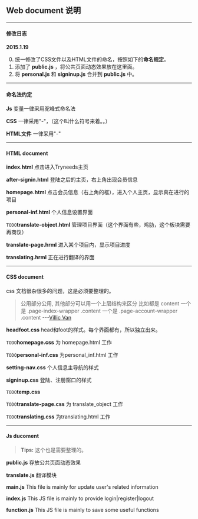 ﻿## Web document 说明
----

#### 修改日志

**2015.1.19**

0. 统一修改了CSS文件以及HTML文件的命名，按照如下的**命名规定**。
1.  添加了 **public.js** ，将公共页面动态效果放在这里面。
2. 将 **personal.js** 和 **signinup.js** 合并到 **public.js** 中。

----

#### 命名法约定

**Js** 变量一律采用驼峰式命名法

**CSS** 一律采用"-"，（这个叫什么符号来着。。）

**HTML文件** 一律采用"-"

----

#### HTML document

**index.html** 点击进入Tryneeds主页

**after-signin.html** 登陆之后的主页，右上角出现会员信息

**homepage.html** 点击会员信息（右上角的框），进入个人主页，显示真在进行的项目

**personal-inf.html** 个人信息设置界面

`TODO`**translate-object.html**  管理项目界面（这个界面有些，鸡肋，这个板块需要再商议）

**translate-page.hrml**  进入某个项目内，显示项目进度

**translating.hrml**  正在进行翻译的界面

----

#### CSS document

css 文档很杂很多的问题，这是必须要整理的。
> 公用部分公用, 其他部分可以用一个上层结构来区分
比如都是 content
一个是 .page-index-wrapper .content 一个是 .page-account-wrapper .content         ---[Villic Van]()


**headfoot.css**  head和foot的样式。每个界面都有，所以独立出来。

`TODO`**homepage.css** 为 homepage.html 工作

`TODO`**personal-inf.css** 为personal_inf.html 工作

**setting-nav.css** 个人信息主导航的样式

**signinup.css** 登陆、注册窗口的样式

`TODO`**temp.css**

`TODO`**translate-page.css** 为 translate_object 工作

`TODO`**translating.css** 为translating.html 工作

----

#### Js ducoment

> **Tips:** 这个也是需要整理的。

**public.js** 存放公共页面动态效果

**translate.js** 翻译模块

**main.js** This file is mainly for update user's related information

**index.js** This JS file is mainly to provide login|register|logout

**function.js** This JS file is mainly to save some useful functions

